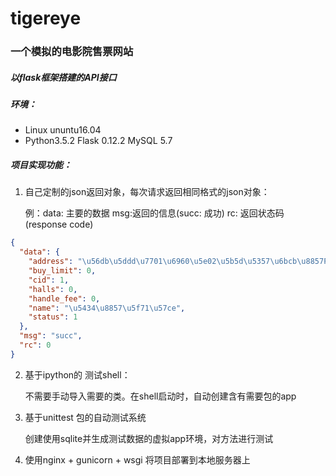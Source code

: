 # tigereye
### 一个模拟的电影院售票网站

##### 以flask框架搭建的API接口

##### 环境：

* Linux  ununtu16.04
* Python3.5.2  Flask 0.12.2  MySQL 5.7  

##### 项目实现功能：

1. 自己定制的json返回对象，每次请求返回相同格式的json对象：

   例：data: 主要的数据    msg:返回的信息(succ: 成功)    rc:  返回状态码(response code)

```json
{
  "data": {
    "address": "\u56db\u5ddd\u7701\u6960\u5e02\u5b5d\u5357\u6bcb\u8857P\u5ea7 308549", 
    "buy_limit": 0, 
    "cid": 1, 
    "halls": 0, 
    "handle_fee": 0, 
    "name": "\u5434\u8857\u5f71\u57ce", 
    "status": 1
  }, 
  "msg": "succ", 
  "rc": 0
}
```

2. 基于ipython的 测试shell：

    不需要手动导入需要的类。在shell启动时，自动创建含有需要包的app

3. 基于unittest 包的自动测试系统

    创建使用sqlite并生成测试数据的虚拟app环境，对方法进行测试

4. 使用nginx + gunicorn + wsgi 将项目部署到本地服务器上

   ​







